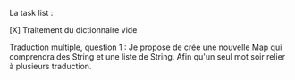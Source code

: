 La task list :

[X] Traitement du dictionnaire vide

Traduction multiple, question 1 :
Je propose de crée une nouvelle Map qui comprendra des String et une liste de String.
Afin qu'un seul mot soir relier à plusieurs traduction.